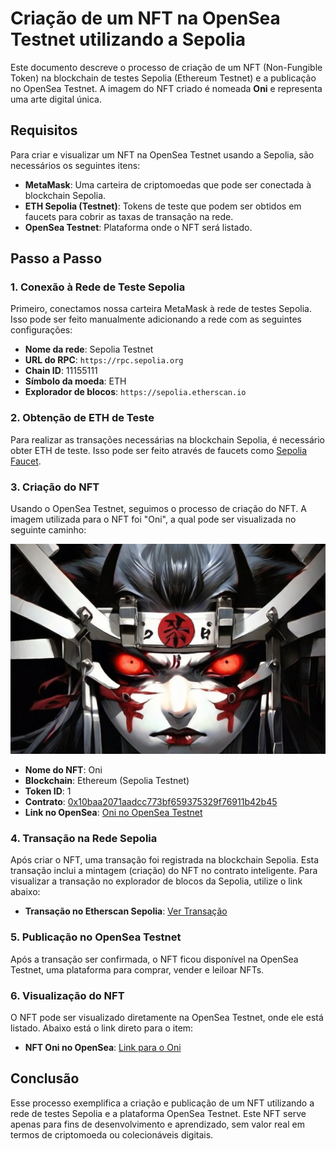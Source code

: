 
# Criação de um NFT na OpenSea Testnet utilizando a Sepolia

Este documento descreve o processo de criação de um NFT (Non-Fungible Token) na blockchain de testes Sepolia (Ethereum Testnet) e a publicação no OpenSea Testnet. A imagem do NFT criado é nomeada **Oni** e representa uma arte digital única.

## Requisitos

Para criar e visualizar um NFT na OpenSea Testnet usando a Sepolia, são necessários os seguintes itens:

- **MetaMask**: Uma carteira de criptomoedas que pode ser conectada à blockchain Sepolia.
- **ETH Sepolia (Testnet)**: Tokens de teste que podem ser obtidos em faucets para cobrir as taxas de transação na rede.
- **OpenSea Testnet**: Plataforma onde o NFT será listado.

## Passo a Passo

### 1. Conexão à Rede de Teste Sepolia
Primeiro, conectamos nossa carteira MetaMask à rede de testes Sepolia. Isso pode ser feito manualmente adicionando a rede com as seguintes configurações:

- **Nome da rede**: Sepolia Testnet
- **URL do RPC**: `https://rpc.sepolia.org`
- **Chain ID**: 11155111
- **Símbolo da moeda**: ETH
- **Explorador de blocos**: `https://sepolia.etherscan.io`

### 2. Obtenção de ETH de Teste
Para realizar as transações necessárias na blockchain Sepolia, é necessário obter ETH de teste. Isso pode ser feito através de faucets como [Sepolia Faucet](https://faucets.chain.link/sepolia).

### 3. Criação do NFT
Usando o OpenSea Testnet, seguimos o processo de criação do NFT. A imagem utilizada para o NFT foi "Oni", a qual pode ser visualizada no seguinte caminho:

![Oni](./oni.jpg)

- **Nome do NFT**: Oni
- **Blockchain**: Ethereum (Sepolia Testnet)
- **Token ID**: 1
- **Contrato**: [0x10baa2071aadcc773bf659375329f76911b42b45](https://sepolia.etherscan.io/address/0x10baa2071aadcc773bf659375329f76911b42b45#internaltx)
- **Link no OpenSea**: [Oni no OpenSea Testnet](https://testnets.opensea.io/assets/sepolia/0x10baa2071aadcc773bf659375329f76911b42b45/1)

### 4. Transação na Rede Sepolia
Após criar o NFT, uma transação foi registrada na blockchain Sepolia. Esta transação inclui a mintagem (criação) do NFT no contrato inteligente. Para visualizar a transação no explorador de blocos da Sepolia, utilize o link abaixo:

- **Transação no Etherscan Sepolia**: [Ver Transação](https://sepolia.etherscan.io/address/0x10baa2071aadcc773bf659375329f76911b42b45#internaltx)

### 5. Publicação no OpenSea Testnet
Após a transação ser confirmada, o NFT ficou disponível na OpenSea Testnet, uma plataforma para comprar, vender e leiloar NFTs.

### 6. Visualização do NFT
O NFT pode ser visualizado diretamente na OpenSea Testnet, onde ele está listado. Abaixo está o link direto para o item:

- **NFT Oni no OpenSea**: [Link para o Oni](https://testnets.opensea.io/assets/sepolia/0x10baa2071aadcc773bf659375329f76911b42b45/1)

## Conclusão

Esse processo exemplifica a criação e publicação de um NFT utilizando a rede de testes Sepolia e a plataforma OpenSea Testnet. Este NFT serve apenas para fins de desenvolvimento e aprendizado, sem valor real em termos de criptomoeda ou colecionáveis digitais.
